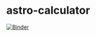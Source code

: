 # astro-calculator

[![Binder](https://mybinder.org/badge_logo.svg)](https://mybinder.org/v2/gh/mwcraig/astro-calculator/master)

